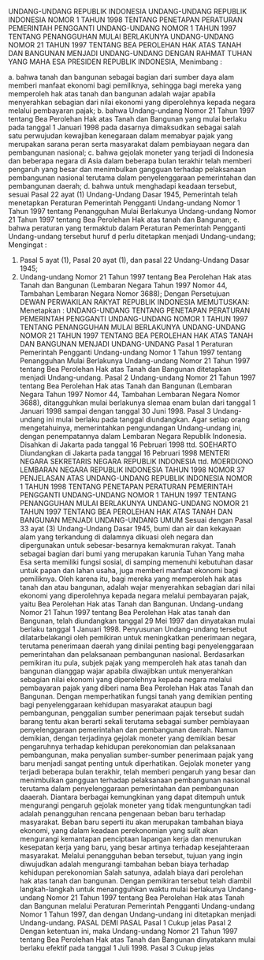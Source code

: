  UNDANG-UNDANG REPUBLIK INDONESIA UNDANG-UNDANG REPUBLIK INDONESIA NOMOR 1 TAHUN 1998 TENTANG PENETAPAN PERATURAN PEMERINTAH PENGGANTI UNDANG-UNDANG NOMOR 1 TAHUN 1997 TENTANG PENANGGUHAN MULAI BERLAKUNYA UNDANG-UNDANG NOMOR 21 TAHUN 1997 TENTANG BEA PEROLEHAN HAK ATAS TANAH DAN BANGUNAN MENJADI UNDANG-UNDANG
DENGAN RAHMAT TUHAN YANG MAHA ESA PRESIDEN REPUBLIK INDONESIA,
Menimbang :

a. bahwa tanah dan bangunan sebagai bagian dari sumber daya alam memberi manfaat ekonomi bagi pemiliknya, sehingga bagi mereka yang memperoleh hak atas tanah dan bangunan adalah wajar apabila menyerahkan sebagian dari nilai ekonomi yang diperolehnya kepada negara melalui pembayaran pajak;
b. bahwa Undang-undang Nomor 21 Tahun 1997 tentang Bea Perolehan Hak atas Tanah dan Bangunan yang mulai berlaku pada tanggal 1 Januari 1998 pada dasarnya dimaksudkan sebagai salah satu perwujudan kewajiban kenegaraan dalam memabyar pajak yang merupakan sarana peran serta masyarakat dalam pembiayaan negara dan pembangunan nasional;
c. bahwa gejolak moneter yang terjadi di Indonesia dan beberapa negara di Asia dalam beberapa bulan terakhir telah memberi pengaruh yang besar dan menimbulkan gangguan terhadap pelaksanaan pembangunan nasional terutama dalam penyelenggaraan pemerintahan dan pembangunan daerah;
d. bahwa untuk menghadapi keadaan tersebut, sesuai Pasal 22 ayat (1) Undang-Undang Dasar 1945, Pemerintah telah menetapkan Peraturan Pemerintah Pengganti Undang-undang Nomor 1 Tahun 1997 tentang Penangguhan Mulai Berlakunya Undang-undang Nomor 21 Tahun 1997 tentang Bea Perolehan Hak atas tanah dan Bangunan;
e. bahwa peraturan yang termaktub dalam Peraturan Pemerintah Pengganti Undang-undang tersebut huruf d perlu ditetapkan menjadi Undang-undang;
Mengingat :

1. Pasal 5 ayat (1), Pasal 20 ayat (1), dan pasal 22 Undang-Undang Dasar 1945;
2. Undang-undang Nomor 21 Tahun 1997 tentang Bea Perolehan Hak atas Tanah dan Bangunan (Lembaran Negara Tahun 1997 Nomor 44, Tambahan Lembaran Negara Nomor 3688); Dengan Persetujuan DEWAN PERWAKILAN RAKYAT REPUBLIK INDONESIA
MEMUTUSKAN:
 Menetapkan : UNDANG-UNDANG TENTANG PENETAPAN PERATURAN PEMERINTAH PENGGANTI UNDANG-UNDANG NOMOR 1 TAHUN 1997 TENTANG PENANGGUHAN MULAI BERLAKUNYA UNDANG-UNDANG NOMOR 21 TAHUN 1997 TENTANG BEA PEROLEHAN HAK ATAS TANAH DAN BANGUNAN MENJADI UNDANG-UNDANG
Pasal 1
Peraturan Pemerintah Pengganti Undang-undang Nomor 1 Tahun 1997 tentang Penangguhan Mulai Berlakunya Undang-undang Nomor 21 Tahun 1997 tentang Bea Perolehan Hak atas Tanah dan Bangunan ditetapkan menjadi Undang-undang.
Pasal 2
Undang-undang Nomor 21 Tahun 1997 tentang Bea Perolehan Hak atas Tanah dan Bangunan (Lembaran Negara Tahun 1997 Nomor 44, Tambahan Lembaran Negara Nomor 3688), ditangguhkan mulai berlakunya slemaa enam bulan dari tanggal 1 Januari 1998 sampai dengan tanggal 30 Juni 1998.
Pasal 3
Undang-undang ini mulai berlaku pada tanggal diundangkan.
Agar setiap orang mengetahuinya, memerintahkan pengundangan Undang-undang ini, dengan penempatannya dalam Lembaran Negara Republik Indonesia. Disahkan di Jakarta pada tanggal 16 Pebruari 1998 ttd. SOEHARTO Diundangkan di Jakarta pada tanggal 16 Pebruari 1998 MENTERI NEGARA SEKRETARIS NEGARA REPUBLIK INDONESIA ttd. MOERDIONO LEMBARAN NEGARA REPUBLIK INDONESIA TAHUN 1998 NOMOR 37 PENJELASAN ATAS UNDANG-UNDANG REPUBLIK INDONESIA NOMOR 1 TAHUN 1998 TENTANG PENETAPAN PERATURAN PEMERINTAH PENGGANTI UNDANG-UNDANG NOMOR 1 TAHUN 1997 TENTANG PENANGGUHAN MULAI BERLAKUNYA UNDANG-UNDANG NOMOR 21 TAHUN 1997 TENTANG BEA PEROLEHAN HAK ATAS TANAH DAN BANGUNAN MENJADI UNDANG-UNDANG UMUM Sesuai dengan Pasal 33 ayat (3) Undang-Undang Dasar 1945, bumi dan air dan kekayaan alam yang terkandung di dalamnya dikuasi oleh negara dan dipergunakan untuk sebesar-besarnya kemakmuran rakyat. Tanah sebagai bagian dari bumi yang merupakan karunia Tuhan Yang maha Esa serta memiliki fungsi sosial, di samping memenuhi kebutuhan dasar untuk papan dan lahan usaha, juga memberi manfaat ekonomi bagi pemiliknya. Oleh karena itu, bagi mereka yang memperoleh hak atas tanah dan atau bangunan, adalah wajar menyerahkan sebagian dari nilai ekonomi yang diperolehnya kepada negara melalui pembayaran pajak, yaitu Bea Perolehan Hak atas Tanah dan Bangunan. Undang-undang Nomor 21 Tahun 1997 tentang Bea Perolehan Hak atas tanah dan Bangunan, telah diundangkan tanggal 29 Mei 1997 dan dinyatakan mulai berlaku tanggal 1 Januari 1998. Penyusunan Undang-undang tersebut dilatarbelakangi oleh pemikiran untuk meningkatkan penerimaan negara, terutama penerimaan daerah yang dinilai penting bagi penyelenggaraan pemerintahan dan pelaksanaan pembangunan nasional. Berdasarkan pemikiran itu pula, subjek pajak yang memperoleh hak atas tanah dan bangunan dianggap wajar apabila diwajibkan untuk menyerahkan sebagian nilai ekonomi yang diperolehnya kepada negara melalui pembayaran pajak yang diberi nama Bea Perolehan Hak atas Tanah dan Bangunan. Dengan memperhatikan fungsi tanah yang demikian penting bagi penyelenggaraan kehidupan masyarakat ataupun bagi pembangunan, penggalian sumber penerimaan pajak tersebut sudah barang tentu akan berarti sekali terutama sebagai sumber pembiayaan penyelenggaraan pemerintahan dan pembangunan daerah. Namun demikian, dengan terjadinya gejolak moneter yang demikian besar pengaruhnya terhadap kehidupan perekonomian dan pelaksanaan pembangunan, maka penyalian sumber-sumber penerimaan pajak yang baru menjadi sangat penting untuk diperhatikan. Gejolak moneter yang terjadi beberapa bulan terakhir, telah memberi pengaruh yang besar dan menimbulkan gangguan terhadap pelaksanaan pembangunan nasional terutama dalam penyelenggaraan pemerintahan dan pembangunan daaerah. Diantara berbagai kemungkinan yang dapat ditempuh untuk mengurangi pengaruh gejolak moneter yang tidak menguntungkan tadi adalah penangguhan rencana pengenaan beban baru terhadap masyarakat. Beban baru seperti itu akan merupakan tambahan biaya ekonomi, yang dalam keadaan perekonomian yang sulit akan mengurangi kemantapan penciptaan lapangan kerja dan menurukan kesepatan kerja yang baru, yang besar artinya terhadap kesejahteraan masyarakat. Melalui penangguhan beban tersebut, tujuan yang ingin diwujudkan adalah mengurangi tambahan beban biaya terhadap kehidupan perekonomian Salah satunya, adalah biaya dari perolehan hak atas tanah dan bangunan. Dengan pemikiran tersebut telah diambil langkah-langkah untuk menangguhkan waktu mulai berlakunya Undang-undang Nomor 21 Tahun 1997 tentang Bea Perolehan Hak atas Tanah dan Bangunan melalui Peraturan Pemerintah Pengganti Undang-undang Nomor 1 Tahun 1997, dan dengan Undang-undang ini ditetapkan menjadi Undang-undang. PASAL DEMI PASAL
Pasal 1
Cukup jelas
Pasal 2
Dengan ketentuan ini, maka Undang-undang Nomor 21 Tahun 1997 tentang Bea Perolehan Hak atas Tanah dan Bangunan dinyatakann mulai berlaku efektif pada tanggal 1 Juli 1998.
Pasal 3
Cukup jelas